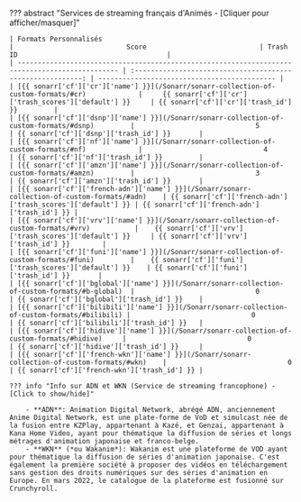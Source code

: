 ??? abstract "Services de streaming français d'Animés - [Cliquer pour afficher/masquer]"

    | Formats Personnalisés                                                                           |                            Score                            | Trash ID                                     |
    | ----------------------------------------------------------------------------------------------- | :---------------------------------------------------------: | -------------------------------------------- |
    | [{{ sonarr['cf']['cr']['name'] }}](/Sonarr/sonarr-collection-of-custom-formats/#cr)             |     {{ sonarr['cf']['cr']['trash_scores']['default'] }}     | {{ sonarr['cf']['cr']['trash_id'] }}         |
    | [{{ sonarr['cf']['dsnp']['name'] }}](/Sonarr/sonarr-collection-of-custom-formats/#dsnp)         |                              5                              | {{ sonarr['cf']['dsnp']['trash_id'] }}       |
    | [{{ sonarr['cf']['nf']['name'] }}](/Sonarr/sonarr-collection-of-custom-formats/#nf)             |                              4                              | {{ sonarr['cf']['nf']['trash_id'] }}         |
    | [{{ sonarr['cf']['amzn']['name'] }}](/Sonarr/sonarr-collection-of-custom-formats/#amzn)         |                              3                              | {{ sonarr['cf']['amzn']['trash_id'] }}       |
    | [{{ sonarr['cf']['french-adn']['name'] }}](/Sonarr/sonarr-collection-of-custom-formats/#adn)    | {{ sonarr['cf']['french-adn']['trash_scores']['default'] }} | {{ sonarr['cf']['french-adn']['trash_id'] }} |
    | [{{ sonarr['cf']['vrv']['name'] }}](/Sonarr/sonarr-collection-of-custom-formats/#vrv)           |    {{ sonarr['cf']['vrv']['trash_scores']['default'] }}     | {{ sonarr['cf']['vrv']['trash_id'] }}        |
    | [{{ sonarr['cf']['funi']['name'] }}](/Sonarr/sonarr-collection-of-custom-formats/#funi)         |    {{ sonarr['cf']['funi']['trash_scores']['default'] }}    | {{ sonarr['cf']['funi']['trash_id'] }}       |
    | [{{ sonarr['cf']['bglobal']['name'] }}](/Sonarr/sonarr-collection-of-custom-formats/#b-global)  |                              0                              | {{ sonarr['cf']['bglobal']['trash_id'] }}    |
    | [{{ sonarr['cf']['bilibili']['name'] }}](/Sonarr/sonarr-collection-of-custom-formats/#bilibili) |                              0                              | {{ sonarr['cf']['bilibili']['trash_id'] }}   |
    | [{{ sonarr['cf']['hidive']['name'] }}](/Sonarr/sonarr-collection-of-custom-formats/#hidive)     |                              0                              | {{ sonarr['cf']['hidive']['trash_id'] }}     |
    | [{{ sonarr['cf']['french-wkn']['name'] }}](/Sonarr/sonarr-collection-of-custom-formats/#wkn)    |                              0                              | {{ sonarr['cf']['french-wkn']['trash_id'] }} |

    ??? info "Info sur ADN et WKN (Service de streaming francophone) - [Click to show/hide]"

        - **ADN**: Animation Digital Network, abrégé ADN, anciennement Anime Digital Network, est une plate-forme de VoD et simulcast née de la fusion entre KZPlay, appartenant à Kazé, et Genzai, appartenant à Kana Home Video, ayant pour thématique la diffusion de séries et longs métrages d'animation japonaise et franco-belge.
        - **WKN** (*ou Wakanim*): Wakanim est une plateforme de VOD ayant pour thématique la diffusion de séries d'animation japonaise. C'est également la première société à proposer des vidéos en téléchargement sans gestion des droits numériques sur des séries d'animation en Europe. En mars 2022, le catalogue de la plateforme est fusionné sur Crunchyroll.
